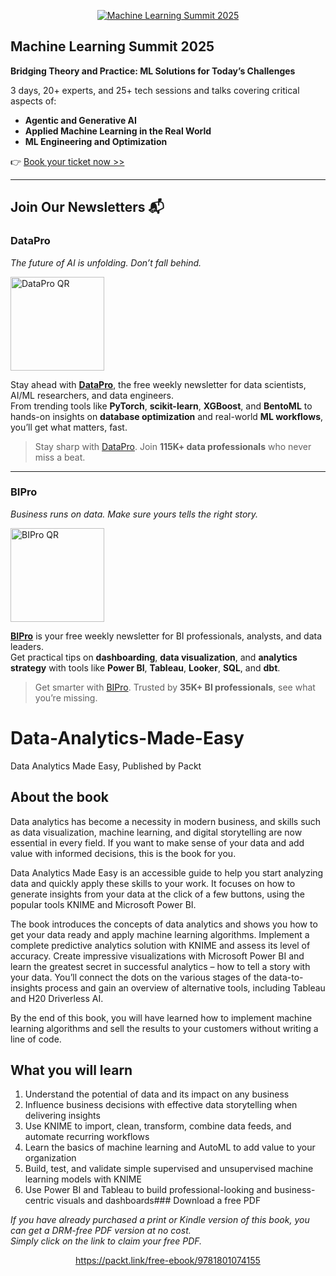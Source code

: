 <p align="center"><a href="https://packt.link/mlsumgh"><img src="https://static.packt-cdn.com/assets/images/ML Summit Banner v3 1200x627.png" alt="Machine Learning Summit 2025"/></a></p>

## Machine Learning Summit 2025
**Bridging Theory and Practice: ML Solutions for Today’s Challenges**

3 days, 20+ experts, and 25+ tech sessions and talks covering critical aspects of:
- **Agentic and Generative AI**
- **Applied Machine Learning in the Real World**
- **ML Engineering and Optimization**

👉 [Book your ticket now >>](https://packt.link/mlsumgh)

---

## Join Our Newsletters 📬

### DataPro  
*The future of AI is unfolding. Don’t fall behind.*

<p><a href="https://landing.packtpub.com/subscribe-datapronewsletter/?link_from_packtlink=yes"><img src="https://static.packt-cdn.com/assets/images/DataPro NL QR Code.png" alt="DataPro QR" width="150"/></a></p>

Stay ahead with [**DataPro**](https://landing.packtpub.com/subscribe-datapronewsletter/?link_from_packtlink=yes), the free weekly newsletter for data scientists, AI/ML researchers, and data engineers.  
From trending tools like **PyTorch**, **scikit-learn**, **XGBoost**, and **BentoML** to hands-on insights on **database optimization** and real-world **ML workflows**, you’ll get what matters, fast.

> Stay sharp with [DataPro](https://landing.packtpub.com/subscribe-datapronewsletter/?link_from_packtlink=yes). Join **115K+ data professionals** who never miss a beat.

---

### BIPro  
*Business runs on data. Make sure yours tells the right story.*

<p><a href="https://landing.packtpub.com/subscribe-bipro-newsletter/?link_from_packtlink=yes"><img src="https://static.packt-cdn.com/assets/images/BIPro NL QR Code.png" alt="BIPro QR" width="150"/></a></p>

[**BIPro**](https://landing.packtpub.com/subscribe-bipro-newsletter/?link_from_packtlink=yes) is your free weekly newsletter for BI professionals, analysts, and data leaders.  
Get practical tips on **dashboarding**, **data visualization**, and **analytics strategy** with tools like **Power BI**, **Tableau**, **Looker**, **SQL**, and **dbt**.

> Get smarter with [BIPro](https://landing.packtpub.com/subscribe-bipro-newsletter/?link_from_packtlink=yes). Trusted by **35K+ BI professionals**, see what you’re missing.




# Data-Analytics-Made-Easy
Data Analytics Made Easy, Published by Packt


## About the book
Data analytics has become a necessity in modern business, and skills such as data visualization, machine learning, and digital storytelling are now essential in every field. If you want to make sense of your data and add value with informed decisions, this is the book for you.

Data Analytics Made Easy is an accessible guide to help you start analyzing data and quickly apply these skills to your work. It focuses on how to generate insights from your data at the click of a few buttons, using the popular tools KNIME and Microsoft Power BI.

The book introduces the concepts of data analytics and shows you how to get your data ready and apply machine learning algorithms. Implement a complete predictive analytics solution with KNIME and assess its level of accuracy. Create impressive visualizations with Microsoft Power BI and learn the greatest secret in successful analytics – how to tell a story with your data. You’ll connect the dots on the various stages of the data-to-insights process and gain an overview of alternative tools, including Tableau and H20 Driverless AI.

By the end of this book, you will have learned how to implement machine learning algorithms and sell the results to your customers without writing a line of code.


## What you will learn
1. Understand the potential of data and its impact on any business
2. Influence business decisions with effective data storytelling when delivering insights
3. Use KNIME to import, clean, transform, combine data feeds, and automate recurring workflows
4. Learn the basics of machine learning and AutoML to add value to your organization
5. Build, test, and validate simple supervised and unsupervised machine learning models with KNIME
6. Use Power BI and Tableau to build professional-looking and business-centric visuals and dashboards### Download a free PDF

 <i>If you have already purchased a print or Kindle version of this book, you can get a DRM-free PDF version at no cost.<br>Simply click on the link to claim your free PDF.</i>
<p align="center"> <a href="https://packt.link/free-ebook/9781801074155">https://packt.link/free-ebook/9781801074155 </a> </p>